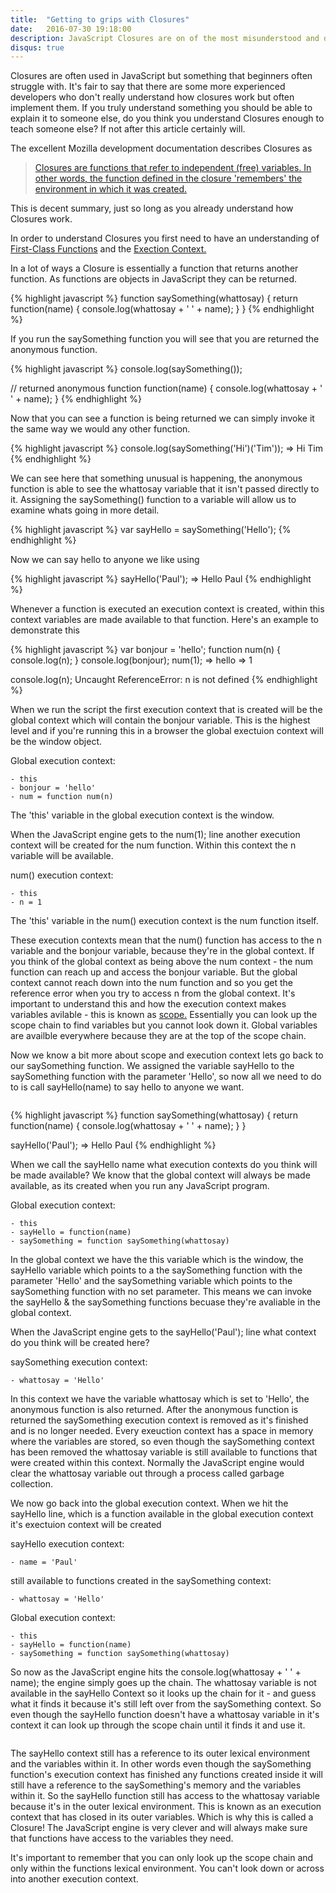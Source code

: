 ```yaml
---
title:  "Getting to grips with Closures"
date:   2016-07-30 19:18:00
description: JavaScript Closures are on of the most misunderstood and difficult concepts for beginners, so lets change that.
disqus: true
---
```


Closures are often used in JavaScript but something that beginners often struggle with. It's fair to say that there are some more experienced developers who don't really understand how closures work but often implement them. If you truly understand something you should be able to explain it to someone else, do you think you understand Closures enough to teach someone else? If not after this article certainly will.

The excellent Mozilla development documentation describes Closures as
> <a class='external' href="https://developer.mozilla.org/en-US/docs/Web/JavaScript/Closures" target="_blank">Closures are functions that refer to independent (free) variables. In other words, the function defined in the closure 'remembers' the environment in which it was created.</a>

This is decent summary, just so long as you already understand how Closures work.

In order to understand Closures you first need to have an understanding of <a class='external' href="http://timmknight.github.io/2015/first-class-functions-javascript/">First-Class Functions</a> and the <a class='external' href="http://davidshariff.com/blog/what-is-the-execution-context-in-javascript/">Exection Context.</a>

In a lot of ways a Closure is essentially a function that returns another function. As functions are objects in JavaScript they can be returned.

{% highlight javascript %}
function saySomething(whattosay) {
	return function(name) {
		console.log(whattosay + ' ' + name);
	}
}
{% endhighlight %}

If you run the saySomething function you will see that you are returned the anonymous function.

{% highlight javascript %}
console.log(saySomething());

// returned anonymous function
function(name) {
	console.log(whattosay + ' ' + name);
}
{% endhighlight %}

Now that you can see a function is being returned we can simply invoke it the same way we would any other function.

{% highlight javascript %}
console.log(saySomething('Hi')('Tim'));
=> Hi Tim
{% endhighlight %}

We can see here that something unusual is happening, the anonymous function is able to see the whattosay variable that it isn't passed directly to it. Assigning the saySomething() function to a variable will allow us to examine whats going in more detail.

{% highlight javascript %}
var sayHello = saySomething('Hello');
{% endhighlight %}

Now we can say hello to anyone we like using

{% highlight javascript %}
sayHello('Paul');
=> Hello Paul
{% endhighlight %}

Whenever a function is executed an execution context is created, within this context variables are made available to that function. Here's an example to demonstrate this

{% highlight javascript %}
var bonjour = 'hello';
function num(n) {
	console.log(n);
}
console.log(bonjour);
num(1);
=> hello
=> 1

console.log(n);
Uncaught ReferenceError: n is not defined
{% endhighlight %}

When we run the script the first execution context that is created will be the global context which will contain the bonjour variable. This is the highest level and if you're running this in a browser the global exectuion context will be the window object.

Global execution context:

	- this
	- bonjour = 'hello'
	- num = function num(n)

The 'this' variable in the global execution context is the window.

When the JavaScript engine gets to the num(1); line another execution context will be created for the num function. Within this context the n variable will be available.

num() execution context:

	- this
	- n = 1
The 'this' variable in the num() execution context is the num function itself.

These execution contexts mean that the num() function has access to the n variable and the bonjour variable, because they're in the global context. If you think of the global context as being above the num context - the num function can reach up and access the bonjour variable. But the global  context cannot reach down into the num function and so you get the reference error when you try to access n from the global context. It's important to understand this and how the execution context makes variables avilable - this is known as <a class='external' href="http://www.amazon.co.uk/gp/product/B00IV3J2A2/?tag=timmknightgit-21">scope.</a> Essentially you can look up the scope chain to find variables but you cannot look down it. Global variables are availble everywhere because they are at the top of the scope chain.

Now we know a bit more about scope and execution context lets go back to our saySomething function. We assigned the variable sayHello to the saySomething function with the parameter 'Hello', so now all we need to do to is call sayHello(name) to say hello to anyone we want.

<img class="imagecenter" src="/assets/images/numcontext.png" alt="">

{% highlight javascript %}
function saySomething(whattosay) {
	return function(name) {
		console.log(whattosay + ' ' + name);
	}
}

sayHello('Paul');
=> Hello Paul
{% endhighlight %}

When we call the sayHello name what execution contexts do you think will be made available? We know that the global context will always be made available, as its created when you run any JavaScript program.


Global execution context:

	- this
	- sayHello = function(name)
	- saySomething = function saySomething(whattosay)

In the global context we have the this variable which is the window, the sayHello variable which points to a the saySomething function with the parameter 'Hello' and the saySomething variable which points to the saySomething function with no set parameter. This means we can invoke the sayHello & the saySomething functions becuase they're avaliable in the global context.

When the JavaScript engine gets to the sayHello('Paul'); line what context do you think will be created here?

saySomething execution context:

	- whattosay = 'Hello'

In this context we have the variable whattosay which is set to 'Hello', the anonymous function is also returned. After the anonymous function is returned the saySomething execution context is removed as it's finished and is no longer needed. Every exeuction context has a space in memory where the variables are stored, so even though the saySomething context has been removed the whattosay variable is still available to functions that were created within this context. Normally the JavaScript engine would clear the whattosay variable out through a process called garbage collection.

We now go back into the global execution context. When we hit the sayHello line, which is a function available in the global execution context it's exectuion context will be created

sayHello execution context:

	- name = 'Paul'

still available to functions created in the saySomething context:

	- whattosay = 'Hello'

Global execution context:

	- this
	- sayHello = function(name)
	- saySomething = function saySomething(whattosay)


So now as the JavaScript engine hits the console.log(whattosay + ' ' + name); the engine simply goes up the chain. The whattosay variable is not available in the sayHello Context so it looks up the chain for it - and guess what it finds it because it's still left over from the saySomething context. So even though the sayHello function doesn't have a whattosay variable in it's context it can look up through the scope chain until it finds it and use it.

<img class="imagecenter" src="/assets/images/saysomething.png" alt="">

The sayHello context still has a reference to its outer lexical environment and the variables within it. In other words even though the saySomething function's execution context has finished any functions created inside it will still have a reference to the saySomething's memory and the variables within it. So the sayHello function still has access to the whattosay variable because it's in the outer lexical environment. This is known as an execution context that has closed in its outer variables. Which is why this is called a Closure! The JavaScript engine is very clever and will always make sure that functions have access to the variables they need.

It's important to remember that you can only look up the scope chain and only within the functions lexical environment. You can't look down or across into another execution context.
